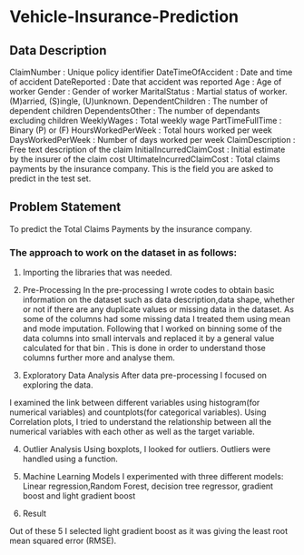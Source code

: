 # Vehicle-Insurance-Prediction

## Data Description
ClaimNumber : Unique policy identifier
DateTimeOfAccident : Date and time of accident
DateReported : Date that accident was reported
Age : Age of worker
Gender : Gender of worker
MaritalStatus : Martial status of worker. (M)arried, (S)ingle, (U)unknown.
DependentChildren : The number of dependent children
DependentsOther : The number of dependants excluding children
WeeklyWages : Total weekly wage
PartTimeFullTime : Binary (P) or (F)
HoursWorkedPerWeek : Total hours worked per week
DaysWorkedPerWeek : Number of days worked per week
ClaimDescription : Free text description of the claim
InitialIncurredClaimCost : Initial estimate by the insurer of the claim cost
UltimateIncurredClaimCost : Total claims payments by the insurance company. This is the field you are asked to predict in the test set.

## Problem Statement
To predict the Total Claims Payments by the insurance company.

### The approach to work on the dataset in as follows:
1. Importing the libraries that was needed.
2. Pre-Processing
In the pre-processing I wrote codes to obtain basic information on the dataset such as data description,data shape, whether or not if there are any duplicate values or missing data in the dataset. As some of the columns had some missing data I treated them using mean and mode imputation. Following that I worked on binning some of the data columns into small intervals and replaced it by a general value calculated for that bin . This is done in order to understand those columns further more and analyse them.

3. Exploratory Data Analysis
After data pre-processing I focused on exploring the data.

I examined the link between different variables using histogram(for numerical variables) and countplots(for categorical variables). Using Correlation plots, I tried to understand the relationship between all the numerical variables with each other as well as the target variable.

4. Outlier Analysis
Using boxplots, I looked for outliers. Outliers were handled using a function.

5. Machine Learning Models
I experimented with three different models: Linear regression,Random Forest, decision tree regressor, gradient boost and light gradient boost
6. Result

Out of these 5 I selected light gradient boost as it was giving the least root mean squared error (RMSE).
